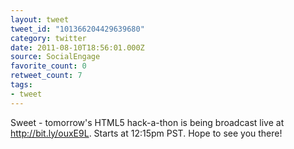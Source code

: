 ```yaml
---
layout: tweet
tweet_id: "101366204429639680"
category: twitter
date: 2011-08-10T18:56:01.000Z
source: SocialEngage
favorite_count: 0
retweet_count: 7
tags:
- tweet
---
```


Sweet - tomorrow's HTML5 hack-a-thon is being broadcast live at http://bit.ly/ouxE9L. Starts at 12:15pm PST. Hope to see you there!
